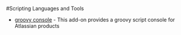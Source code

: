 #Scripting Languages and Tools

- [groovy console](https://bitbucket.org/fhess/groovy-script-console/src/master/) - This add-on provides a groovy script console for Atlassian products
